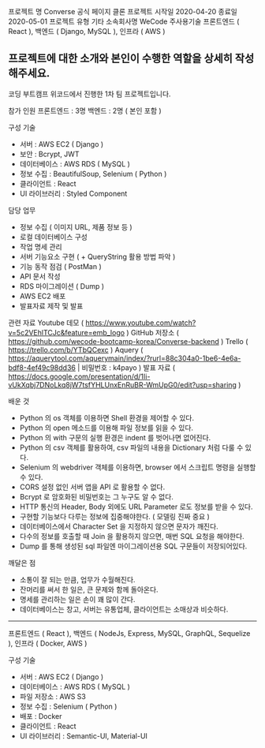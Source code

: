 프로젝트 명
Converse 공식 페이지 클론 프로젝트
시작일
2020-04-20
종료일
2020-05-01
프로젝트 유형
기타
소속회사명
WeCode
주사용기술
프론트엔드 ( React ), 백엔드 ( Django, MySQL ), 인프라 ( AWS )

프로젝트에 대한 소개와 본인이 수행한 역할을 상세히 작성해주세요.
-----------------------------------------------------------------------------------------------------------------------

코딩 부트캠프 위코드에서 진행한 1차 팀 프로젝트입니다.

참가 인원
프론트엔드 : 3명
백엔드 : 2명 ( 본인 포함 )

구성 기술
- 서버 : AWS EC2 ( Django )
- 보안 : Bcrypt, JWT
- 데이터베이스 : AWS RDS ( MySQL )
- 정보 수집 : BeautifulSoup, Selenium ( Python )
- 클라이언트 : React
- UI 라이브러리 : Styled Component

담당 업무
- 정보 수집 ( 이미지 URL, 제품 정보 등 )
- 로컬 데이터베이스 구성
- 작업 명세 관리
- 서버 기능요소 구현 ( + QueryString 활용 방법 파악 )
- 기능 동작 점검 ( PostMan )
- API 문서 작성
- RDS 마이그레이션 ( Dump )
- AWS EC2 배포
- 발표자료 제작 및 발표

관련 자료
Youtube 데모 ( https://www.youtube.com/watch?v=5c2VEhlTCJc&feature=emb_logo )
GitHub 저장소 ( https://github.com/wecode-bootcamp-korea/Converse-backend )
Trello ( https://trello.com/b/YTbQCexc )
Aquery ( https://aquerytool.com/aquerymain/index/?rurl=88c304a0-1be6-4e6a-bdf8-4ef49c98dd36 | 비밀번호 : k4payo )
발표 자료 ( https://docs.google.com/presentation/d/1Ii-vUkXqbj7DNoLkq8jW7tsfYHLUnxEnRuBR-WmUpG0/edit?usp=sharing )

배운 것
- Python 의 os 객체를 이용하면 Shell 환경을 제어할 수 있다.
- Python 의 open 메소드를 이용해 파일 정보를 읽을 수 있다.
- Python 의 with 구문의 실행 환경은 indent 를 벗어나면 없어진다.
- Python 의 csv 객체를 활용하여, csv 파일의 내용을 Dictionary 처럼 다룰 수 있다.
- Selenium 의 webdriver 객체를 이용하면, browser 에서 스크립트 명령을 실행할 수 있다.
- CORS 설정 없인 서버 앱을 API 로 활용할 수 없다.
- Bcrypt 로 암호화된 비밀번호는 그 누구도 알 수 없다.
- HTTP 통신의 Header, Body 외에도 URL Parameter 로도 정보를 받을 수 있다.
- 구현할 기능보다 다루는 정보에 집중해야한다. ( 모델링 진짜 중요 )
- 데이터베이스에서 Character Set 을 지정하지 않으면 문자가 깨진다.
- 다수의 정보를 호출할 때 Join 을 활용하지 않으면, 매번 SQL 요청을 해야한다.
- Dump 를 통해 생성된 sql 파일엔 마이그레이션용 SQL 구문들이 저장되어있다.

깨달은 점
- 소통이 잘 되는 만큼, 업무가 수월해진다.
- 잔머리를 써서 한 일은, 큰 문제와 함께 돌아온다.
- 명세를 관리하는 일은 손이 꽤 많이 간다.
- 데이터베이스는 창고, 서버는 유통업체, 클라이언트는 소매상과 비슷하다.

-----------------------------------------------------------------------------------------------------------------------




프론트엔드 ( React ), 백엔드 ( NodeJs, Express, MySQL, GraphQL, Sequelize ), 인프라 ( Docker, AWS )

구성 기술
- 서버 : AWS EC2 ( Django )
- 데이터베이스 : AWS RDS ( MySQL )
- 파일 저장소 : AWS S3
- 정보 수집 : Selenium ( Python )
- 배포 : Docker
- 클라이언트 : React
- UI 라이브러리 : Semantic-UI, Material-UI
